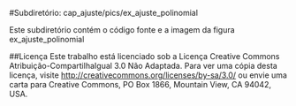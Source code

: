 #Subdiretório: cap_ajuste/pics/ex_ajuste_polinomial

Este subdiretório contém o código fonte e a imagem da figura
    ex_ajuste_polinomial

##Licença
Este trabalho está licenciado sob a Licença Creative Commons Atribuição-CompartilhaIgual 3.0 Não Adaptada. Para ver uma cópia desta licença, visite http://creativecommons.org/licenses/by-sa/3.0/ ou envie uma carta para Creative Commons, PO Box 1866, Mountain View, CA 94042, USA.
